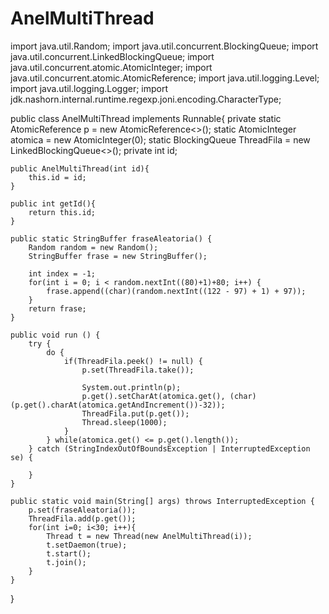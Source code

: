 # AnelMultiThread

import java.util.Random;
import java.util.concurrent.BlockingQueue;
import java.util.concurrent.LinkedBlockingQueue;
import java.util.concurrent.atomic.AtomicInteger;
import java.util.concurrent.atomic.AtomicReference;
import java.util.logging.Level;
import java.util.logging.Logger;
import jdk.nashorn.internal.runtime.regexp.joni.encoding.CharacterType;

public class AnelMultiThread implements Runnable{
    private static AtomicReference<StringBuffer> p = new AtomicReference<>(); 
    static AtomicInteger atomica = new AtomicInteger(0);
    static BlockingQueue<StringBuffer> ThreadFila = new LinkedBlockingQueue<>();
    private int id;
    
   
    public AnelMultiThread(int id){
        this.id = id;
    }
   
    public int getId(){
        return this.id;
    }
   
    public static StringBuffer fraseAleatoria() {  
        Random random = new Random();
        StringBuffer frase = new StringBuffer();
        
        int index = -1;        
        for(int i = 0; i < random.nextInt((80)+1)+80; i++) {
            frase.append((char)(random.nextInt((122 - 97) + 1) + 97));
        } 
        return frase;
    }
  
    public void run () {      
        try {   
            do {
                if(ThreadFila.peek() != null) {
                    p.set(ThreadFila.take());

                    System.out.println(p);
                    p.get().setCharAt(atomica.get(), (char)(p.get().charAt(atomica.getAndIncrement())-32));
                    ThreadFila.put(p.get());
                    Thread.sleep(1000);                    
                }
            } while(atomica.get() <= p.get().length());
        } catch (StringIndexOutOfBoundsException | InterruptedException se) {
            
        }
    }

    public static void main(String[] args) throws InterruptedException {
        p.set(fraseAleatoria());
        ThreadFila.add(p.get());
        for(int i=0; i<30; i++){   
            Thread t = new Thread(new AnelMultiThread(i));  
            t.setDaemon(true);
            t.start();        
            t.join();
        }
    }
}
